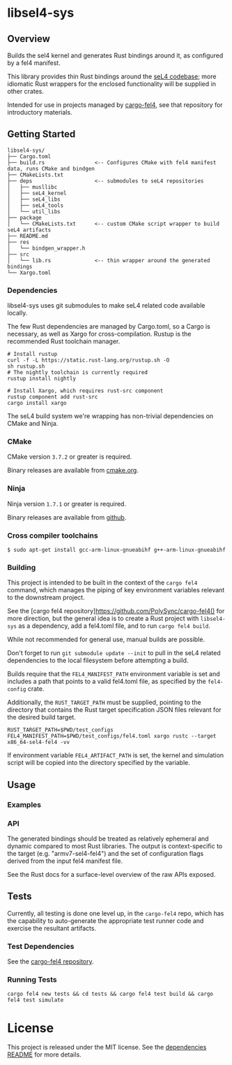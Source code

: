 # libsel4-sys

## Overview

Builds the sel4 kernel and generates Rust bindings around it,
as configured by a fel4 manifest.

This library provides thin Rust bindings around the [seL4 codebase](https://github.com/seL4/seL4);
more idiomatic Rust wrappers for the enclosed functionality will be supplied in other crates.

Intended for use in projects managed by
[cargo-fel4](https://github.com/PolySync/cargo-fel4), see that repository
for introductory materials.

## Getting Started


```
libsel4-sys/
├── Cargo.toml
├── build.rs                <-- Configures CMake with fel4 manifest data, runs CMake and bindgen
├── CMakeLists.txt
├── deps                    <-- submodules to seL4 repositories
│   ├── musllibc
│   ├── seL4_kernel
│   ├── seL4_libs
│   ├── seL4_tools
│   └── util_libs
├── package
│   └── CMakeLists.txt      <-- custom CMake script wrapper to build seL4 artifacts
├── README.md
├── res
│   └── bindgen_wrapper.h
├── src
│   └── lib.rs              <-- thin wrapper around the generated bindings
└── Xargo.toml
```

### Dependencies

libsel4-sys uses git submodules to make seL4 related code available locally.

The few Rust dependencies are managed by Cargo.toml, so a Cargo is necessary, as well
as Xargo for cross-compilation. Rustup is the recommended Rust toolchain manager.

```
# Install rustup
curl -f -L https://static.rust-lang.org/rustup.sh -O
sh rustup.sh
# The nightly toolchain is currently required
rustup install nightly

# Install Xargo, which requires rust-src component
rustup component add rust-src
cargo install xargo
```

The seL4 build system we're wrapping has non-trivial dependencies on CMake and Ninja.

### CMake

CMake version `3.7.2` or greater is required.

Binary releases are available from [cmake.org](https://cmake.org/download/).

### Ninja

Ninja version `1.7.1` or greater is required.

Binary releases are available from [github](https://github.com/ninja-build/ninja/releases).

### Cross compiler toolchains

```
$ sudo apt-get install gcc-arm-linux-gnueabihf g++-arm-linux-gnueabihf
```

### Building

This project is intended to be built in the context of the `cargo fel4` command, which manages
the piping of key environment variables relevant to the downstream project.

See the [cargo fel4 repository]https://github.com/PolySync/cargo-fel4() for more direction, but the general idea is to create
a Rust project with `libsel4-sys` as a dependency, add a fel4.toml file, and to run `cargo fel4 build`.

While not recommended for general use, manual builds are possible.

Don't forget to run `git submodule update --init` to pull in the seL4 related dependencies
to the local filesystem before attempting a build.

Builds require that the `FEL4_MANIFEST_PATH` environment variable is set and
includes a path that points to a valid fel4.toml file, as specified by the `fel4-config`
crate.

Additionally, the `RUST_TARGET_PATH` must be supplied, pointing to the directory that
contains the Rust target specification JSON files relevant for the desired build target.

```
RUST_TARGET_PATH=$PWD/test_configs FEL4_MANIFEST_PATH=$PWD/test_configs/fel4.toml xargo rustc --target x86_64-sel4-fel4 -vv
```

If environment variable `FEL4_ARTIFACT_PATH` is set, the kernel and simulation script
will be copied into the directory specified by the variable.

## Usage

### Examples

### API

The generated bindings should be treated as relatively ephemeral and dynamic compared
to most Rust libraries. The output is context-specific to the target (e.g. "armv7-sel4-fel4")
and the set of configuration flags derived from the input fel4 manifest file.

See the Rust docs for a surface-level overview of the raw APIs exposed.

## Tests

Currently, all testing is done one level up, in the `cargo-fel4` repo,
which has the capability to auto-generate the appropriate test runner
code and exercise the resultant artifacts.

### Test Dependencies

See the [cargo-fel4 repository](https://github.com/PolySync/cargo-fel4).

### Running Tests

`cargo fel4 new tests && cd tests && cargo fel4 test build && cargo fel4 test simulate`

# License

This project is released under the MIT license. See the [dependencies README](deps/README.md)
for more details.
